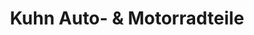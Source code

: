 ---
title: "Kuhn Auto- & Motorradteile"
url: /ehingen-donau/kuhn-auto-und-motorradteile/
shop: Autoteile
---